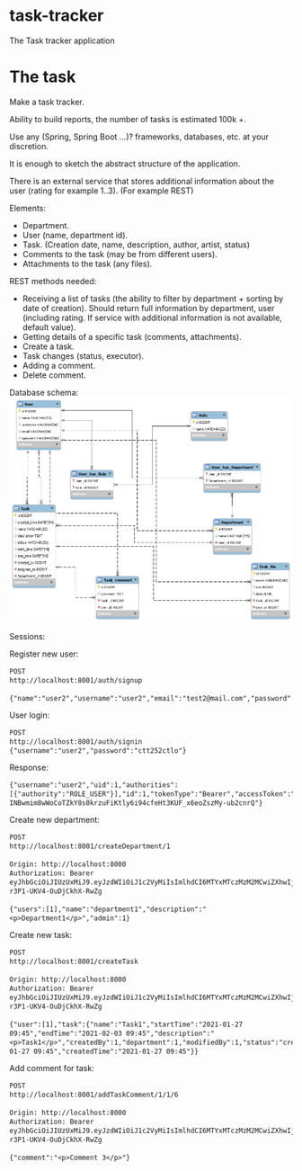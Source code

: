 # task-tracker
The Task tracker application

# The task
Make a task tracker.

Ability to build reports, the number of tasks is estimated 100k +.

Use any (Spring, Spring Boot ...)? frameworks, databases, etc. at your discretion.

It is enough to sketch the abstract structure of the application.

There is an external service that stores additional information about the user (rating for example 1..3). (For example REST)

Elements:

- Department.
- User (name, department id).
- Task. (Creation date, name, description, author, artist, status)
- Comments to the task (may be from different users).
- Attachments to the task (any files).

REST methods needed:

- Receiving a list of tasks (the ability to filter by department + sorting by date of creation). Should return full information by department, user (including rating. If service with additional information is not available, default value).
- Getting details of a specific task (comments, attachments).
- Create a task.
- Task changes (status, executor).
- Adding a comment.
- Delete comment.

Database schema:
[![Screen short](https://github.com/javadev/task-tracker/raw/main/task_tracker.png)](https://github.com/javadev/task-tracker/)

Sessions:

Register new user:

```
POST
http://localhost:8001/auth/signup

{"name":"user2","username":"user2","email":"test2@mail.com","password":"ctt252ctlo","user":"U"}
```

User login:

```
POST
http://localhost:8001/auth/signin
{"username":"user2","password":"ctt252ctlo"}
```

Response:

```
{"username":"user2","uid":1,"authorities":[{"authority":"ROLE_USER"}],"id":1,"tokenType":"Bearer","accessToken":"eyJhbGciOiJIUzUxMiJ9.eyJzdWIiOiJ1c2VyMiIsImlhdCI6MTYxMTczNDE4MiwiZXhwIjoxNjExODIwNTgyfQ.oPe3MOvi3AXgh8o76At9q4rl-INBwmim8wWoCoTZkY8s0krzuFiKtly6i94cfeHt3KUF_x6eoZszMy-ub2cnrQ"}
```

Create new department:

```
POST
http://localhost:8001/createDepartment/1

Origin: http://localhost:8000
Authorization: Bearer eyJhbGciOiJIUzUxMiJ9.eyJzdWIiOiJ1c2VyMiIsImlhdCI6MTYxMTczMzM2MCwiZXhwIjoxNjExODE5NzYwfQ.Y_jGdqwrg__KJyS6gCb0XFcp8meYUV0OrzNh_6CeIN72_OJ6kQWCBBwgkkqi31-r3P1-UKV4-OuDjCkhX-RwZg

{"users":[1],"name":"department1","description":"<p>Department1</p>","admin":1}
```

Create new task:

```
POST
http://localhost:8001/createTask

Origin: http://localhost:8000
Authorization: Bearer eyJhbGciOiJIUzUxMiJ9.eyJzdWIiOiJ1c2VyMiIsImlhdCI6MTYxMTczMzM2MCwiZXhwIjoxNjExODE5NzYwfQ.Y_jGdqwrg__KJyS6gCb0XFcp8meYUV0OrzNh_6CeIN72_OJ6kQWCBBwgkkqi31-r3P1-UKV4-OuDjCkhX-RwZg

{"user":[1],"task":{"name":"Task1","startTime":"2021-01-27 09:45","endTime":"2021-02-03 09:45","description":"<p>Task1</p>","createdBy":1,"department":1,"modifiedBy":1,"status":"created","modifiedTime":"2021-01-27 09:45","createdTime":"2021-01-27 09:45"}}
```

Add comment for task:

```
POST
http://localhost:8001/addTaskComment/1/1/6

Origin: http://localhost:8000
Authorization: Bearer eyJhbGciOiJIUzUxMiJ9.eyJzdWIiOiJ1c2VyMiIsImlhdCI6MTYxMTczMzM2MCwiZXhwIjoxNjExODE5NzYwfQ.Y_jGdqwrg__KJyS6gCb0XFcp8meYUV0OrzNh_6CeIN72_OJ6kQWCBBwgkkqi31-r3P1-UKV4-OuDjCkhX-RwZg

{"comment":"<p>Comment 3</p>"}
```

